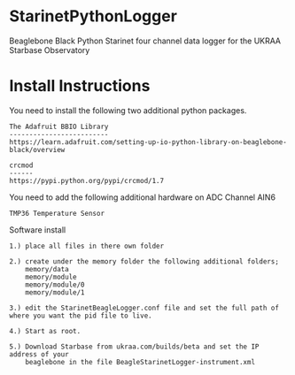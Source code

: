 StarinetPythonLogger
====================

Beaglebone Black Python Starinet four channel data logger for the UKRAA Starbase Observatory


Install Instructions
====================

You need to install the following two additional python packages.

    The Adafruit BBIO Library 
    -------------------------
    https://learn.adafruit.com/setting-up-io-python-library-on-beaglebone-black/overview

    crcmod
    ------
    https://pypi.python.org/pypi/crcmod/1.7


You need to add the following additional hardware on ADC Channel AIN6

    TMP36 Temperature Sensor

Software install

    1.) place all files in there own folder

    2.) create under the memory folder the following additional folders;
        memory/data
        memory/module
        memory/module/0
        memory/module/1

    3.) edit the StarinetBeagleLogger.conf file and set the full path of where you want the pid file to live.

    4.) Start as root.

    5.) Download Starbase from ukraa.com/builds/beta and set the IP address of your
        beaglebone in the file BeagleStarinetLogger-instrument.xml  